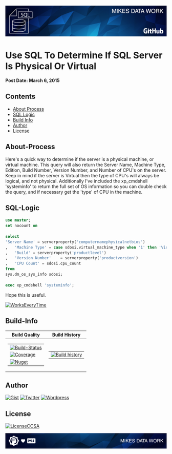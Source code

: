 ![MIKES DATA WORK GIT REPO](https://raw.githubusercontent.com/mikesdatawork/images/master/git_mikes_data_work_banner_01.png "Mikes Data Work")        

# Use SQL To Determine If SQL Server Is Physical Or Virtual
**Post Date: March 6, 2015**        



## Contents    
- [About Process](##About-Process)  
- [SQL Logic](#SQL-Logic)  
- [Build Info](#Build-Info)  
- [Author](#Author)  
- [License](#License)       

## About-Process

<p>Here's a quick way to determine if the server is a physical machine, or virtual machine.
This query will also return the Server Name, Machine Type, Edition, Build Number, Version Number, and Number of CPU's on the server. Keep in mind if the server is Virtual then the type of CPU's will always be logical, and not physical.
Additionally I've included the xp_cmdshell 'systeminfo' to return the full set of OS information so you can double check the query, and if necessary get the 'type' of CPU in the machine.</p>      


## SQL-Logic
```SQL
use master;
set nocount on
 
select
'Server Name' = serverproperty('computernamephysicalnetbios')
,   'Machine Type' = case sdosi.virtual_machine_type when '1' then 'Virtual Machine' when '0' then 'Physical Machine' end , 'Edition' = serverproperty('edition')
,   'Build' = serverproperty('productlevel')
,   'Version Number'    = serverproperty('productversion')
,   'CPU Count' = sdosi.cpu_count
from
sys.dm_os_sys_info sdosi;
 
exec xp_cmdshell 'systeminfo';
```
Hope this is useful. 


[![WorksEveryTime](https://forthebadge.com/images/badges/60-percent-of-the-time-works-every-time.svg)](https://shitday.de/)

## Build-Info

| Build Quality | Build History |
|--|--|
|<table><tr><td>[![Build-Status](https://ci.appveyor.com/api/projects/status/pjxh5g91jpbh7t84?svg?style=flat-square)](#)</td></tr><tr><td>[![Coverage](https://coveralls.io/repos/github/tygerbytes/ResourceFitness/badge.svg?style=flat-square)](#)</td></tr><tr><td>[![Nuget](https://img.shields.io/nuget/v/TW.Resfit.Core.svg?style=flat-square)](#)</td></tr></table>|<table><tr><td>[![Build history](https://buildstats.info/appveyor/chart/tygerbytes/resourcefitness)](#)</td></tr></table>|

## Author

[![Gist](https://img.shields.io/badge/Gist-MikesDataWork-<COLOR>.svg)](https://gist.github.com/mikesdatawork)
[![Twitter](https://img.shields.io/badge/Twitter-MikesDataWork-<COLOR>.svg)](https://twitter.com/mikesdatawork)
[![Wordpress](https://img.shields.io/badge/Wordpress-MikesDataWork-<COLOR>.svg)](https://mikesdatawork.wordpress.com/)

     
## License
[![LicenseCCSA](https://img.shields.io/badge/License-CreativeCommonsSA-<COLOR>.svg)](https://creativecommons.org/share-your-work/licensing-types-examples/)

![Mikes Data Work](https://raw.githubusercontent.com/mikesdatawork/images/master/git_mikes_data_work_banner_02.png "Mikes Data Work")

